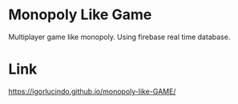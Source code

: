 # Monopoly Like Game
Multiplayer game like monopoly. Using firebase real time database.

# Link
https://igorlucindo.github.io/monopoly-like-GAME/